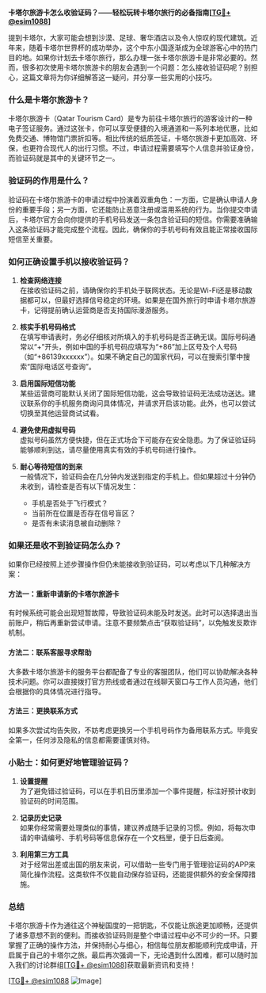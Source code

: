 **卡塔尔旅游卡怎么收验证码？——轻松玩转卡塔尔旅行的必备指南[[TG💪+ @esim1088](https://t.me/s/esim1088)]**

提到卡塔尔，大家可能会想到沙漠、足球、奢华酒店以及令人惊叹的现代建筑。近年来，随着卡塔尔世界杯的成功举办，这个中东小国逐渐成为全球游客心中的热门目的地。如果你计划去卡塔尔旅行，那么办理一张卡塔尔旅游卡是非常必要的。然而，很多初次使用卡塔尔旅游卡的朋友会遇到一个问题：怎么接收验证码呢？别担心，这篇文章将为你详细解答这一疑问，并分享一些实用的小技巧。

### 什么是卡塔尔旅游卡？

卡塔尔旅游卡（Qatar Tourism Card）是专为前往卡塔尔旅行的游客设计的一种电子签证服务。通过这张卡，你可以享受便捷的入境通道和一系列本地优惠，比如免费交通、博物馆门票折扣等。相比传统的纸质签证，卡塔尔旅游卡更加高效、环保，也更符合现代人的出行习惯。不过，申请过程需要填写个人信息并验证身份，而验证码就是其中的关键环节之一。

### 验证码的作用是什么？

验证码在卡塔尔旅游卡的申请过程中扮演着双重角色：一方面，它是确认申请人身份的重要手段；另一方面，它还能防止恶意注册或滥用系统的行为。当你提交申请后，卡塔尔官方会向你提供的手机号码发送一条包含验证码的短信。你需要准确输入这条验证码才能完成整个流程。因此，确保你的手机号码有效且能正常接收国际短信至关重要。

### 如何正确设置手机以接收验证码？

1. **检查网络连接**  
   在接收验证码之前，请确保你的手机处于联网状态。无论是Wi-Fi还是移动数据都可以，但最好选择信号稳定的环境。如果是在国外旅行时申请卡塔尔旅游卡，记得提前确认运营商是否支持国际漫游服务。

2. **核实手机号码格式**  
   在填写申请表时，务必仔细核对所填入的手机号码是否正确无误。国际号码通常以“+”开头，例如中国的手机号码应填写为“+86”加上区号及个人号码（如“+86139xxxxxx”）。如果不确定自己的国家代码，可以在搜索引擎中搜索“国际电话区号查询”。

3. **启用国际短信功能**  
   某些运营商可能默认关闭了国际短信功能，这会导致验证码无法成功送达。建议联系你的手机服务商询问具体情况，并请求开启该功能。此外，也可以尝试切换至其他运营商试试看。

4. **避免使用虚拟号码**  
   虚拟号码虽然方便快捷，但在正式场合下可能存在安全隐患。为了保证验证码能够顺利到达，请尽量使用真实有效的手机号码进行操作。

5. **耐心等待短信的到来**  
   一般情况下，验证码会在几分钟内发送到指定的手机上。但如果超过十分钟仍未收到，请检查是否有以下情况发生：
   - 手机是否处于飞行模式？
   - 当前所在位置是否存在信号盲区？
   - 是否有未读消息被自动删除？

### 如果还是收不到验证码怎么办？

如果你已经按照上述步骤操作但仍未能接收到验证码，可以考虑以下几种解决方案：

#### 方法一：重新申请新的卡塔尔旅游卡
有时候系统可能会出现短暂故障，导致验证码未能及时发送。此时可以选择退出当前账户，稍后再重新尝试申请。注意不要频繁点击“获取验证码”，以免触发反欺诈机制。

#### 方法二：联系客服寻求帮助
大多数卡塔尔旅游卡的服务平台都配备了专业的客服团队，他们可以协助解决各种技术问题。你可以直接拨打官方热线或者通过在线聊天窗口与工作人员沟通，他们会根据你的具体情况进行指导。

#### 方法三：更换联系方式
如果多次尝试均告失败，不妨考虑更换另一个手机号码作为备用联系方式。毕竟安全第一，任何涉及隐私的信息都需要谨慎对待。

### 小贴士：如何更好地管理验证码？

1. **设置提醒**  
   为了避免错过验证码，可以在手机日历里添加一个事件提醒，标注好预计收到验证码的时间范围。

2. **记录历史记录**  
   如果你经常需要处理类似的事情，建议养成随手记录的习惯。例如，将每次申请的申请编号、手机号码等信息保存在一个文档里，便于日后查阅。

3. **利用第三方工具**  
   对于经常出差或出国的朋友来说，可以借助一些专门用于管理验证码的APP来简化操作流程。这类软件不仅能自动保存验证码，还能提供额外的安全保障措施。

### 总结

卡塔尔旅游卡作为通往这个神秘国度的一把钥匙，不仅能让旅途更加顺畅，还提供了诸多意想不到的便利。而接收验证码则是整个申请过程中必不可少的一环。只要掌握了正确的操作方法，并保持耐心与细心，相信每位朋友都能顺利完成申请，开启属于自己的卡塔尔之旅。最后再次强调一下，无论遇到什么困难，都可以随时加入我们的讨论群组[[TG💪+ @esim1088](https://t.me/s/esim1088)]获取最新资讯和支持！  

[[TG💪+ @esim1088](https://t.me/s/esim1088) ![Image](https://i.postimg.cc/4NQfJmqS/Snipaste-2025-05-13-00-14-12.png)]